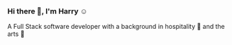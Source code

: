 ### Hi there 👋, I'm Harry :relaxed:

A Full Stack software developer with a background in hospitality  :egg: and the arts :movie_camera:

<!-- 
**hazlomcodes/hazlomcodes** is a ✨ _special_ ✨ repository because its `README.md` (this file) appears on your GitHub profile.

Here are some ideas to get you started:

- 🔭 I’m currently working on ...
- 🌱 I’m currently a student at Manchester Codes :school_satchel:
- 👯 I’m looking to collaborate on ...
- 🤔 I’m looking for help with ...
- 💬 Ask me about junior software developer jobs :baby:
- 📫 How to reach me: harry.lomas1@outlook.com :computer:
- 😄 Pronouns: he/him :person_with_blond_hair:
- ⚡ Fun fact: ...
-->
